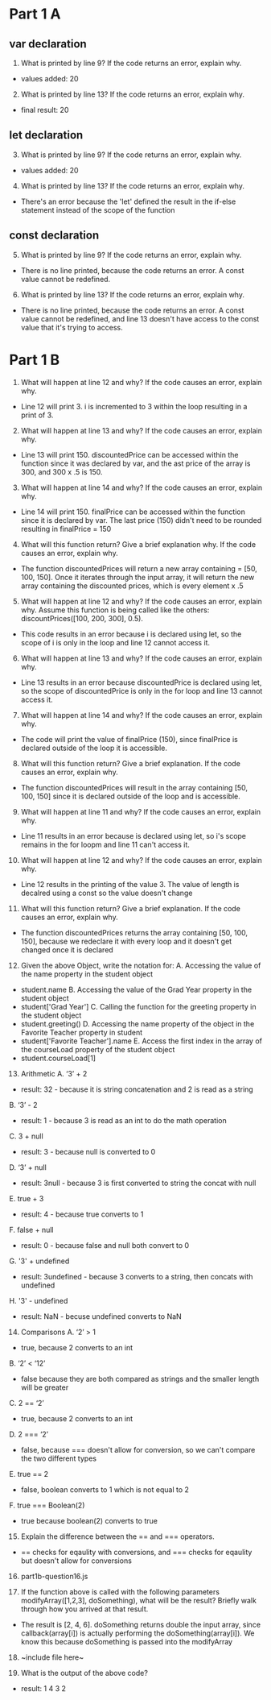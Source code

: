 # Part 1 A

## var declaration

1. What is printed by line 9? If the code returns an error, explain why.
- values added: 20

2. What is printed by line 13? If the code returns an error, explain why.
- final result: 20

## let declaration
3. What is printed by line 9? If the code returns an error, explain why.
- values added: 20

4. What is printed by line 13? If the code returns an error, explain why. 
- There's an error because the 'let' defined the result in the if-else statement instead of the scope of the function

## const declaration
5. What is printed by line 9? If the code returns an error, explain why.
- There is no line printed, because the code returns an error. A const value cannot be redefined.

6. What is printed by line 13? If the code returns an error, explain why. 
- There is no line printed, because the code returns an error. A const value cannot be redefined, and line 13 doesn't have access to the const value that it's trying to access.

# Part 1 B
1. What will happen at line 12 and why? If the code causes an error, explain why.
- Line 12 will print 3. i is incremented to 3 within the loop resulting in a print of 3.

2. What will happen at line 13 and why? If the code causes an error, explain why.
- Line 13 will print 150. discountedPrice can be accessed within the function since it was declared by var, and the ast price of the array is 300, and 300 x .5 is 150.

3. What will happen at line 14 and why? If the code causes an error, explain why.
- Line 14 will print 150. finalPrice can be accessed within the function since it is declared by var. The last price (150) didn't need to be rounded resulting in finalPrice = 150

4. What will this function return? Give a brief explanation why. If the code causes an error, explain why.
- The function discountedPrices will return a new array containing = [50, 100, 150]. Once it iterates through the input array, it will return the new array containing the discounted prices, which is every element x .5

5. What will happen at line 12 and why? If the code causes an error, explain why. Assume this function is being called like the others: discountPrices([100, 200, 300], 0.5).
- This code results in an error because i is declared using let, so the scope of i is only in the loop and line 12 cannot access it.

6. What will happen at line 13 and why? If the code causes an error, explain why.
- Line 13 results in an error because discountedPrice is declared using let, so the scope of discountedPrice is only in the for loop and line 13 cannot access it.

7. What will happen at line 14 and why? If the code causes an error, explain why.
- The code will print the value of finalPrice (150), since finalPrice is declared outside of the loop it is accessible.

8. What will this function return? Give a brief explanation. If the code causes an error, explain why.
- The function discountedPrices will result in the array containing [50, 100, 150] since it is declared outside of the loop and is accessible.

9. What will happen at line 11 and why? If the code causes an error, explain why.
- Line 11 results in an error because  is declared using let, so i's scope remains in the for loopm and line 11 can't access it.

10. What will happen at line 12 and why? If the code causes an error, explain why.
- Line 12 results in the printing of the value 3. The value of length is decalred using a const so the value doesn't change

11. What will this function return? Give a brief explanation. If the code causes an error, explain why.
- The function discountedPrices returns the array containing [50, 100, 150], because we redeclare it with every loop and it doesn't get changed once it is declared

12. Given the above Object, write the notation for:
A. Accessing the value of the name property in the student object
- student.name
B. Accessing the value of the Grad Year property in the student object
- student['Grad Year']
C. Calling the function for the greeting property in the student object
- student.greeting()
D. Accessing the name property of the object in the Favorite Teacher property in student
- student['Favorite Teacher'].name
E. Access the first index in the array of the courseLoad property of the student object
- student.courseLoad[1]

13. Arithmetic
A. ‘3’ + 2
- result: 32 - because it is string concatenation and 2 is read as a string

B. ‘3’ - 2
- result: 1 - because 3 is read as an int to do the math operation

C. 3 + null
- result: 3 - because null is converted to 0

D. ‘3’ + null
- result: 3null - because 3 is first converted to string the concat with null

E. true + 3
- result: 4 - because true converts to 1

F. false + null
- result: 0 - because false and null both convert to 0

G. '3' + undefined
- result: 3undefined - because 3 converts to a string, then concats with undefined

H. '3' - undefined
- result: NaN - becuse undefined converts to NaN

14. Comparisons
A. ‘2’ > 1
- true, because 2 converts to an int

B. ‘2’ < ‘12’
- false because they are both compared as strings and the smaller length will be greater

C. 2 == ‘2’
- true, because 2 converts to an int

D. 2 === ‘2’
- false, because === doesn't allow for conversion, so we can't compare the two different types

E. true == 2
- false, boolean converts to 1 which is not equal to 2

F. true === Boolean(2)
- true because boolean(2) converts to true

15. Explain the difference between the == and === operators.
- == checks for eqaulity with conversions, and === checks for eqaulity but doesn't allow for conversions

16. part1b-question16.js

17. If the function above is called with the following parameters modifyArray([1,2,3], doSomething), what will be the result? Briefly walk through how you arrived at that result.
- The result is [2, 4, 6]. doSomething returns double the input array, since callback(array[i]) is actually performing the doSomething(array[i]). We know this because doSomething is passed into the modifyArray

18. ~include file here~

19. What is the output of the above code?
- result: 1 4 3 2
